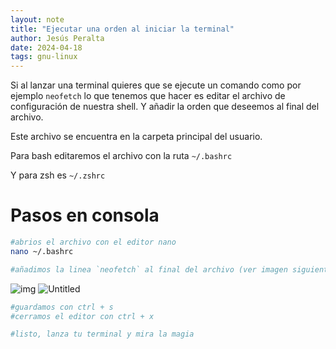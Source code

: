 ```yaml
---
layout: note
title: "Ejecutar una orden al iniciar la terminal"
author: Jesús Peralta
date: 2024-04-18
tags: gnu-linux
---
```

Si al lanzar una terminal quieres que se ejecute un comando como por ejemplo `neofetch` lo que tenemos que hacer es editar el archivo de configuración de nuestra shell. Y añadir la orden que deseemos al final del archivo.

Este archivo se encuentra en la carpeta principal del usuario.

Para bash editaremos el archivo con la ruta `~/.bashrc`

Y para zsh es `~/.zshrc`

# Pasos en consola

```bash
#abrios el archivo con el editor nano
nano ~/.bashrc

#añadimos la linea `neofetch` al final del archivo (ver imagen siguiente)
```

![img](https://i.ibb.co/N7Jg6z7/image.png)
![Untitled](https://prnt.sc/32EKxoXBjIlN)

```bash
#guardamos con ctrl + s
#cerramos el editor con ctrl + x

#listo, lanza tu terminal y mira la magia
```